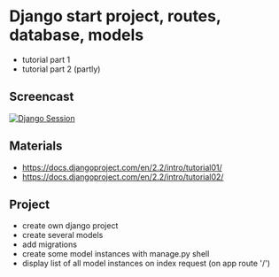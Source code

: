 # Django start project, routes, database, models
- tutorial part 1
- tutorial part 2 (partly)

## Screencast
[![Django Session](http://img.youtube.com/vi/XaKJ9r36p1c/0.jpg)](http://www.youtube.com/watch?v=XaKJ9r36p1c "Django Python Session")


## Materials
- https://docs.djangoproject.com/en/2.2/intro/tutorial01/
- https://docs.djangoproject.com/en/2.2/intro/tutorial02/

## Project
- create own django project
- create several models
- add migrations
- create some model instances with manage.py shell
- display list of all model instances on index request (on app route '/')